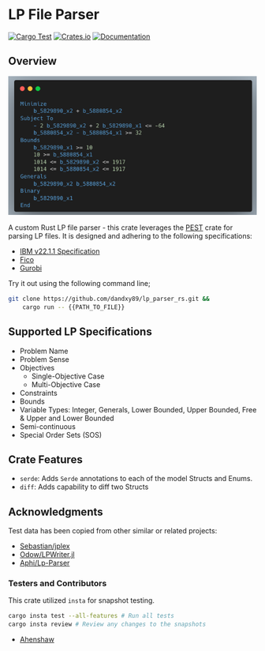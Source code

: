 # LP File Parser

[![Cargo Test](https://github.com/dandxy89/congenial-enigma/actions/workflows/cargo_test.yml/badge.svg)](https://github.com/dandxy89/congenial-enigma/actions/workflows/cargo_test.yml)
[![Crates.io](https://img.shields.io/crates/v/lp_parser_rs.svg)](https://crates.io/crates/lp_parser_rs)
[![Documentation](https://docs.rs/lp_parser_rs/badge.svg)](https://docs.rs/lp_parser_rs/)

## Overview

![Logo](resources/Screenshot.png)

A custom Rust LP file parser - this crate leverages the [PEST](https://docs.rs/pest/latest/pest/) crate for parsing LP files. It is designed and adhering to the following specifications:

- [IBM v22.1.1 Specification](https://www.ibm.com/docs/en/icos/22.1.1?topic=cplex-lp-file-format-algebraic-representation)
- [Fico](https://www.fico.com/fico-xpress-optimization/docs/dms2020-03/solver/optimizer/HTML/chapter10_sec_section102.html)
- [Gurobi](https://www.gurobi.com/documentation/current/refman/lp_format.html)

Try it out using the following command line;

```bash
git clone https://github.com/dandxy89/lp_parser_rs.git &&
    cargo run -- {{PATH_TO_FILE}}
```

## Supported LP Specifications

- Problem Name
- Problem Sense
- Objectives
  - Single-Objective Case
  - Multi-Objective Case
- Constraints
- Bounds
- Variable Types: Integer, Generals, Lower Bounded, Upper Bounded, Free & Upper and Lower Bounded
- Semi-continuous
- Special Order Sets (SOS)

## Crate Features

- `serde`: Adds `Serde` annotations to each of the model Structs and Enums.
- `diff`: Adds capability to diff two Structs

## Acknowledgments

Test data has been copied from other similar or related projects:

- [Sebastian/jplex](https://github.com/asbestian/jplex/blob/main/instances/afiro.lp)
- [Odow/LPWriter.jl](https://github.com/odow/LPWriter.jl/blob/master/test/model2.lp)
- [Aphi/Lp-Parser](https://github.com/aphi/Lp-Parser)

### Testers and Contributors

This crate utilized `insta` for snapshot testing.

```bash
cargo insta test --all-features # Run all tests
cargo insta review # Review any changes to the snapshots
```

- [Ahenshaw](https://github.com/ahenshaw)

